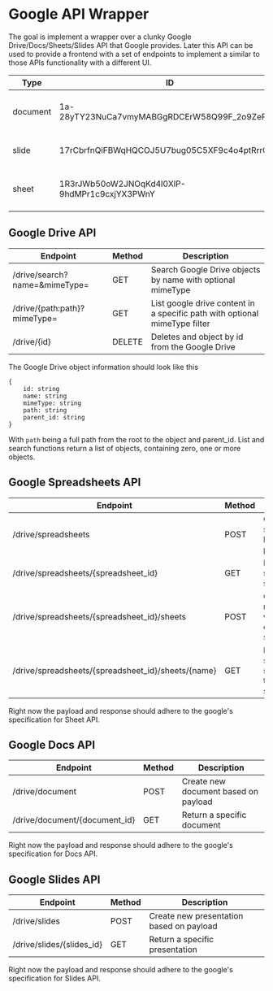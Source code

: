 # Google API Wrapper

The goal is implement a wrapper over a clunky Google Drive/Docs/Sheets/Slides API that Google provides. Later this API can be used to provide a frontend with a set of endpoints to implement a similar to those APIs functionality with a different UI.

| Type | ID | Description |
|------|----|-------------|
| document| 1a-28yTY23NuCa7vmyMABGgRDCErW58Q99F_2o9ZePGo | Simple sample google document |
| slide | 17rCbrfnQiFBWqHQCOJ5U7bug05C5XF9c4o4ptRrrOHY | Simple sample google slide |
| sheet | 1R3rJWb50oW2JNOqKd4l0XlP-9hdMPr1c9cxjYX3PWnY | Simple same google spreadsheet |

## Google Drive API

| Endpoint | Method | Description | 
|----------|-------|------------|
| /drive/search?name=&mimeType= | GET | Search Google Drive objects by name with optional mimeType |
| /drive/{path:path}?mimeType= | GET | List google drive content in a specific path with optional mimeType filter |
| /drive/{id} | DELETE | Deletes and object by id from the Google Drive |

The Google Drive object information should look like this
```
{
    id: string
    name: string
    mimeType: string
    path: string
    parent_id: string
}
```
With `path` being a full path from the root to the object and parent_id. List and search functions return a list of objects, containing zero, one or more objects.

## Google Spreadsheets API

| Endpoint | Method | Description | 
|----------|-------|------------|
|/drive/spreadsheets | POST | Create new spreedsheet based on payload |
|/drive/spreadsheets/{spreadsheet_id}| GET | Return a specific spreadsheet |
|/drive/spreadsheets/{spreadsheet_id}/sheets | POST | Creates new sheet within the existing spreadsheet |
|/drive/spreadsheets/{spreadsheet_id}/sheets/{name} | GET | Returns a specific sheet from the existing spreadsheet |

Right now the payload and response should adhere to the google's specification for Sheet API.  

## Google Docs API

| Endpoint | Method | Description | 
|----------|-------|------------|
|/drive/document | POST | Create new document based on payload |
|/drive/document/{document_id}| GET | Return a specific document |

Right now the payload and response should adhere to the google's specification for Docs API.

## Google Slides API

| Endpoint | Method | Description | 
|----------|-------|------------|
|/drive/slides | POST | Create new presentation based on payload |
|/drive/slides/{slides_id}| GET | Return a specific presentation |

Right now the payload and response should adhere to the google's specification for Slides API.
